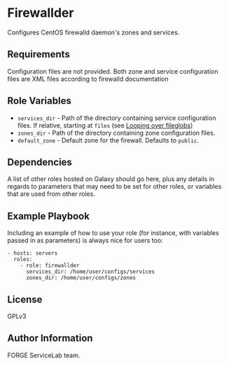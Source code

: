 Firewallder
===========

Configures CentOS firewalld daemon's zones and services.

Requirements
------------

Configuration files are not provided.
Both zone and service configuration files are XML files according to firewalld documentation

Role Variables
--------------

- `services_dir` - Path of the directory containing service configuration files. If relative, starting at `files` (see [Looping over fileglobs](http://docs.ansible.com/playbooks_loops.html#looping-over-fileglobs))
- `zones_dir` - Path of the directory containing zone configuration files.
- `default_zone` - Default zone for the firewall. Defaults to `public`.

Dependencies
------------

A list of other roles hosted on Galaxy should go here, plus any details in regards to parameters that may need to be set for other roles, or variables that are used from other roles.

Example Playbook
----------------

Including an example of how to use your role (for instance, with variables passed in as parameters) is always nice for users too:

    - hosts: servers
      roles:
        - role: firewallder
          services_dir: /home/user/configs/services
          zones_dir: /home/user/configs/zones


License
-------

GPLv3

Author Information
------------------

FORGE ServiceLab team.
